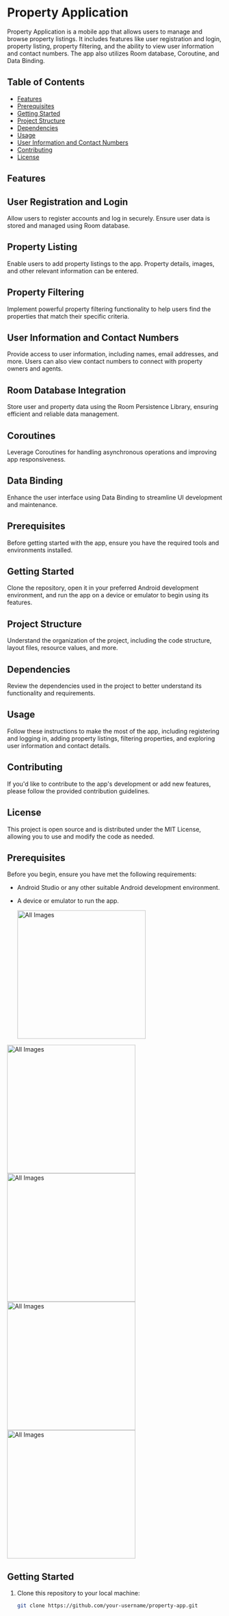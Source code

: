 # Property Application


Property Application is a mobile app that allows users to manage and browse property listings. It includes features like user registration and login, property listing, property filtering, and the ability to view user information and contact numbers. The app also utilizes Room database, Coroutine, and Data Binding.

## Table of Contents

- [Features](#features)
- [Prerequisites](#prerequisites)
- [Getting Started](#getting-started)
- [Project Structure](#project-structure)
- [Dependencies](#dependencies)
- [Usage](#usage)
- [User Information and Contact Numbers](#user-information-and-contact-numbers)
- [Contributing](#contributing)
- [License](#license)

## Features

## User Registration and Login

Allow users to register accounts and log in securely. Ensure user data is stored and managed using Room database.

## Property Listing

Enable users to add property listings to the app. Property details, images, and other relevant information can be entered.

## Property Filtering

Implement powerful property filtering functionality to help users find the properties that match their specific criteria.

## User Information and Contact Numbers

Provide access to user information, including names, email addresses, and more. Users can also view contact numbers to connect with property owners and agents.

## Room Database Integration

Store user and property data using the Room Persistence Library, ensuring efficient and reliable data management.

## Coroutines

Leverage Coroutines for handling asynchronous operations and improving app responsiveness.

## Data Binding

Enhance the user interface using Data Binding to streamline UI development and maintenance.

## Prerequisites

Before getting started with the app, ensure you have the required tools and environments installed.

## Getting Started

Clone the repository, open it in your preferred Android development environment, and run the app on a device or emulator to begin using its features.

## Project Structure

Understand the organization of the project, including the code structure, layout files, resource values, and more.

## Dependencies

Review the dependencies used in the project to better understand its functionality and requirements.

## Usage

Follow these instructions to make the most of the app, including registering and logging in, adding property listings, filtering properties, and exploring user information and contact details.

## Contributing

If you'd like to contribute to the app's development or add new features, please follow the provided contribution guidelines.

## License

This project is open source and is distributed under the MIT License, allowing you to use and modify the code as needed.


## Prerequisites

Before you begin, ensure you have met the following requirements:

- Android Studio or any other suitable Android development environment.
- A device or emulator to run the app.

  <img src="https://github.com/Moazzammaitla/Property_Application/assets/83607724/ab6988af-390b-4481-b85a-d4d771fa22a2"  alt="All Images" width="300"/>

 <img src="https://github.com/Moazzammaitla/Property_Application/assets/83607724/52151791-6257-46b9-ae87-870e64e183d8"  alt="All Images" width="300"/>
 <img src="https://github.com/Moazzammaitla/Property_Application/assets/83607724/e198932c-1908-4fae-a9ce-825769072dda"  alt="All Images" width="300"/>
  <img src="https://github.com/Moazzammaitla/Property_Application/assets/83607724/57026256-71f6-402b-ac63-b463b16105d7"  alt="All Images" width="300"/>
  <img src="https://github.com/Moazzammaitla/Property_Application/assets/83607724/bf046230-789a-48c6-8108-7b497b477a36"  alt="All Images" width="300"/>
  
## Getting Started

1. Clone this repository to your local machine:

   ```bash
   git clone https://github.com/your-username/property-app.git
